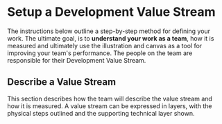 # Setup a Development Value Stream

The instructions below outline a step-by-step method for defining your work. The ultimate goal, is to **understand your work as a team**, how it is measured and ultimately use the illustration and canvas as a tool for improving your team's performance.  The people on the team are responsible for their Development Value Stream.

## Describe a Value Stream

This section describes how the team will describe the value stream and how it is measured. A value stream can be expressed in layers, with the physical steps outlined and the supporting technical layer shown. 
